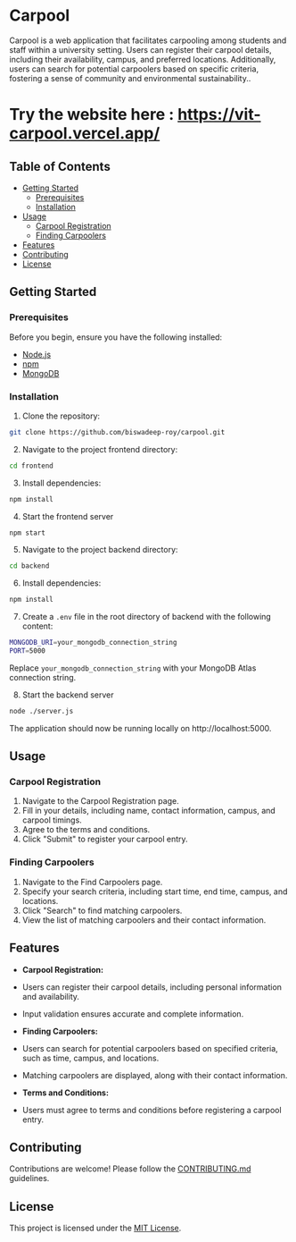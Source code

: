 # Carpool

Carpool is a web application that facilitates carpooling among students and staff within a university setting. Users can register their carpool details, including their availability, campus, and preferred locations. Additionally, users can search for potential carpoolers based on specific criteria, fostering a sense of community and environmental sustainability..

# Try the website here : https://vit-carpool.vercel.app/

## Table of Contents

- [Getting Started](#getting-started)
  - [Prerequisites](#prerequisites)
  - [Installation](#installation)
- [Usage](#usage)
  - [Carpool Registration](#carpool-registration)
  - [Finding Carpoolers](#finding-carpoolers)
- [Features](#features)
- [Contributing](#contributing)
- [License](#license)

## Getting Started

### Prerequisites

Before you begin, ensure you have the following installed:

- [Node.js](https://nodejs.org/)
- [npm](https://www.npmjs.com/)
- [MongoDB](https://www.mongodb.com/)

### Installation

1. Clone the repository:

```bash
git clone https://github.com/biswadeep-roy/carpool.git
```


2. Navigate to the project frontend directory:

```bash
cd frontend
```


3. Install dependencies:


```bash
npm install
```
4. Start the frontend server

```bash
npm start
```

5. Navigate to the project backend directory:

```bash
cd backend
```


6. Install dependencies:


```bash
npm install
```

7. Create a `.env` file in the root directory of backend with the following content:

```bash
MONGODB_URI=your_mongodb_connection_string
PORT=5000
```

Replace `your_mongodb_connection_string` with your MongoDB Atlas connection string.

8. Start the backend server

```bash
node ./server.js
```



The application should now be running locally on http://localhost:5000.

## Usage

### Carpool Registration

1. Navigate to the Carpool Registration page.
2. Fill in your details, including name, contact information, campus, and carpool timings.
3. Agree to the terms and conditions.
4. Click "Submit" to register your carpool entry.

### Finding Carpoolers

1. Navigate to the Find Carpoolers page.
2. Specify your search criteria, including start time, end time, campus, and locations.
3. Click "Search" to find matching carpoolers.
4. View the list of matching carpoolers and their contact information.

## Features

- **Carpool Registration:**
- Users can register their carpool details, including personal information and availability.
- Input validation ensures accurate and complete information.

- **Finding Carpoolers:**
- Users can search for potential carpoolers based on specified criteria, such as time, campus, and locations.
- Matching carpoolers are displayed, along with their contact information.

- **Terms and Conditions:**
- Users must agree to terms and conditions before registering a carpool entry.

## Contributing

Contributions are welcome! Please follow the [CONTRIBUTING.md](CONTRIBUTING.md) guidelines.

## License

This project is licensed under the [MIT License](LICENSE).



